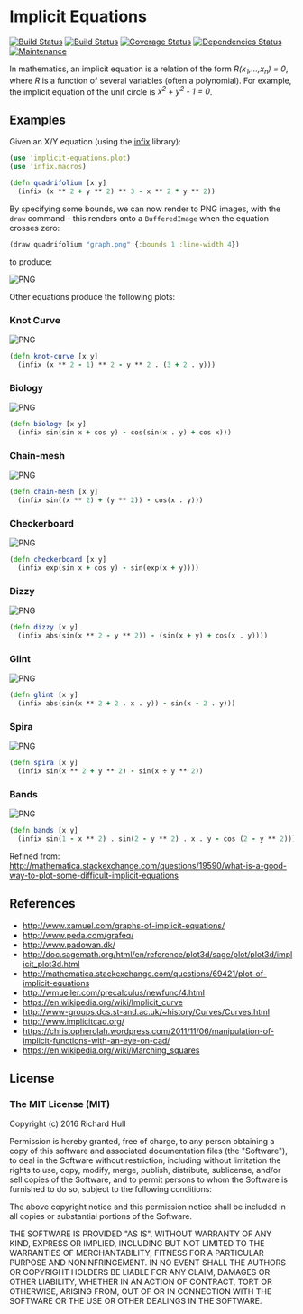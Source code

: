 # Implicit Equations

[![Build Status](https://github.com/rm-hull/implicit-equations/actions/workflows/clojure.yml/badge.svg)](https://github.com/rm-hull/implicit-equations/actions/workflows/clojure.yml)
[![Build Status](https://travis-ci.org/rm-hull/implicit-equations.svg?branch=main)](http://travis-ci.org/rm-hull/implicit-equations)
[![Coverage Status](https://coveralls.io/repos/rm-hull/implicit-equations/badge.svg?branch=main)](https://coveralls.io/r/rm-hull/implicit-equations?branch=main)
[![Dependencies Status](https://versions.deps.co/rm-hull/implicit-equations/status.svg)](https://versions.deps.co/rm-hull/implicit-equations)
[![Maintenance](https://img.shields.io/maintenance/yes/2023.svg?maxAge=2592000)]()

In mathematics, an implicit equation is a relation of the form
_R(x<sub>1</sub>,...,x<sub>n</sub>) = 0_, where _R_ is a function of several variables (often
a polynomial). For example, the implicit equation of the unit circle is
_x<sup>2</sup> + y<sup>2</sup> - 1 = 0_.

## Examples

Given an X/Y equation (using the [infix](https://github.com/rm-hull/infix) library):

```clojure
(use 'implicit-equations.plot)
(use 'infix.macros)

(defn quadrifolium [x y]
  (infix (x ** 2 + y ** 2) ** 3 - x ** 2 * y ** 2))
```

By specifying some bounds, we can now render to PNG images, with the `draw`
command - this renders onto a `BufferedImage` when the equation crosses zero:

```clojure
(draw quadrifolium "graph.png" {:bounds 1 :line-width 4})
```

to produce:

![PNG](https://rawgithub.com/rm-hull/implicit-equations/main/doc/quadrifolium.png)

Other equations produce the following plots:

### Knot Curve

![PNG](https://rawgithub.com/rm-hull/implicit-equations/main/doc/knot-curve.png)

```clojure
(defn knot-curve [x y]
  (infix (x ** 2 - 1) ** 2 - y ** 2 . (3 + 2 . y)))
```

### Biology

![PNG](https://rawgithub.com/rm-hull/implicit-equations/main/doc/biology.png)

```clojure
(defn biology [x y]
  (infix sin(sin x + cos y) - cos(sin(x . y) + cos x)))
```

### Chain-mesh

![PNG](https://rawgithub.com/rm-hull/implicit-equations/main/doc/chain-mesh.png)

```clojure
(defn chain-mesh [x y]
  (infix sin((x ** 2) + (y ** 2)) - cos(x . y)))
```

### Checkerboard

![PNG](https://rawgithub.com/rm-hull/implicit-equations/main/doc/checkerboard.png)

```clojure
(defn checkerboard [x y]
  (infix exp(sin x + cos y) - sin(exp(x + y))))
```

### Dizzy

![PNG](https://rawgithub.com/rm-hull/implicit-equations/main/doc/dizzy.png)

```clojure
(defn dizzy [x y]
  (infix abs(sin(x ** 2 - y ** 2)) - (sin(x + y) + cos(x . y))))
```

### Glint

![PNG](https://rawgithub.com/rm-hull/implicit-equations/main/doc/glint.png)

```clojure
(defn glint [x y]
  (infix abs(sin(x ** 2 + 2 . x . y)) - sin(x - 2 . y)))
```

### Spira

![PNG](https://rawgithub.com/rm-hull/implicit-equations/main/doc/spira.png)

```clojure
(defn spira [x y]
  (infix sin(x ** 2 + y ** 2) - sin(x ÷ y ** 2))
```

### Bands

![PNG](https://rawgithub.com/rm-hull/implicit-equations/main/doc/bands.png)

```clojure
(defn bands [x y]
  (infix sin(1 - x ** 2) . sin(2 - y ** 2) . x . y - cos (2 - y ** 2)))
```

Refined from: http://mathematica.stackexchange.com/questions/19590/what-is-a-good-way-to-plot-some-difficult-implicit-equations

## References

- http://www.xamuel.com/graphs-of-implicit-equations/
- http://www.peda.com/grafeq/
- http://www.padowan.dk/
- http://doc.sagemath.org/html/en/reference/plot3d/sage/plot/plot3d/implicit_plot3d.html
- http://mathematica.stackexchange.com/questions/69421/plot-of-implicit-equations
- http://wmueller.com/precalculus/newfunc/4.html
- https://en.wikipedia.org/wiki/Implicit_curve
- http://www-groups.dcs.st-and.ac.uk/~history/Curves/Curves.html
- http://www.implicitcad.org/
- https://christopherolah.wordpress.com/2011/11/06/manipulation-of-implicit-functions-with-an-eye-on-cad/
- https://en.wikipedia.org/wiki/Marching_squares

## License

### The MIT License (MIT)

Copyright (c) 2016 Richard Hull

Permission is hereby granted, free of charge, to any person obtaining a copy of
this software and associated documentation files (the "Software"), to deal in
the Software without restriction, including without limitation the rights to
use, copy, modify, merge, publish, distribute, sublicense, and/or sell copies of
the Software, and to permit persons to whom the Software is furnished to do so,
subject to the following conditions:

The above copyright notice and this permission notice shall be included in all
copies or substantial portions of the Software.

THE SOFTWARE IS PROVIDED "AS IS", WITHOUT WARRANTY OF ANY KIND, EXPRESS OR
IMPLIED, INCLUDING BUT NOT LIMITED TO THE WARRANTIES OF MERCHANTABILITY, FITNESS
FOR A PARTICULAR PURPOSE AND NONINFRINGEMENT. IN NO EVENT SHALL THE AUTHORS OR
COPYRIGHT HOLDERS BE LIABLE FOR ANY CLAIM, DAMAGES OR OTHER LIABILITY, WHETHER
IN AN ACTION OF CONTRACT, TORT OR OTHERWISE, ARISING FROM, OUT OF OR IN
CONNECTION WITH THE SOFTWARE OR THE USE OR OTHER DEALINGS IN THE SOFTWARE.
